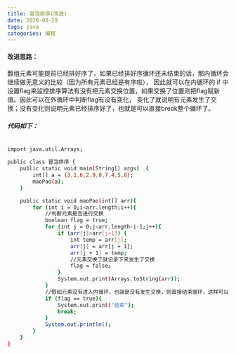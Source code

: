 ```yaml
---
title: 冒泡排序(改进)
date: 2020-03-29
tags: java
categories: 编程
---
```

#### 改进思路：
数组元素可能提前已经排好序了，如果已经排好序循环还未结束的话，那内循环会继续做无意义的比较（因为所有元素已经是有序啦），
因此就可以在内循环的 if 中设置flag来监控排序算法有没有把元素交换位置，如果交换了位置则把flag赋新值。因此可以在外循环中判断flag有没有变化，
变化了就说明有元素发生了交换；没有变化则说明元素已经排序好了，也就是可以直接break整个循环了。


##### 代码如下：
``` bash

import java.util.Arrays;

public class 冒泡排序 {
    public static void main(String[] args)  {
        int[] a = {3,1,6,2,9,0,7,4,5,8};
        maoPao(a);
    }

    public static void maoPao(int[] arr){
        for (int i = 0;i<arr.length;i++){
            //判断元素是否进行交换
            boolean flag = true;
            for (int j = 0;j<arr.length-i-1;j++){
                if (arr[j]>arr[j+1]) {
                    int temp = arr[j];
                    arr[j] = arr[j + 1];
                    arr[j + 1] = temp;
                    //元素交换了就记录下来发生了交换
                    flag = false;
                }
                System.out.print(Arrays.toString(arr));
            }
            //假如元素没有进入内循环，也就是没有发生交换，则直接结束循环，这样可以省时间
            if (flag == true){
                System.out.print("结束");
                break;
            }
            System.out.println();
        }
    }
}

```